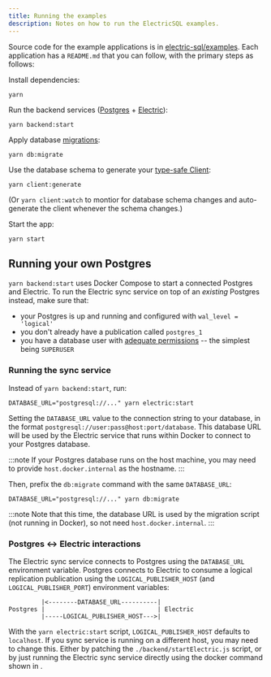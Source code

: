 ```yaml
---
title: Running the examples
description: Notes on how to run the ElectricSQL examples.
---
```


Source code for the example applications is in [electric-sql/examples](https://github.com/electric-sql/examples). Each application has a `README.md` that you can follow, with the primary steps as follows:

Install dependencies:

```shell
yarn
```

Run the backend services ([Postgres](../../usage/installation/postgres.md) + [Electric](../../usage/installation/service.md)):

```shell
yarn backend:start
```

Apply database [migrations](../../usage/data-modelling/migrations.md):

```shell
yarn db:migrate
```

Use the database schema to generate your [type-safe Client](../../usage/data-access/client.md):

```shell
yarn client:generate
```

(Or `yarn client:watch` to montior for database schema changes and auto-generate the client whenever the schema changes.)

Start the app:

```shell
yarn start
```

## Running your own Postgres

`yarn backend:start` uses Docker Compose to start a connected Postgres and Electric. To run the Electric sync service on top of an *existing* Postgres instead, make sure that:

- your Postgres is up and running and configured with `wal_level = 'logical'`
- you don't already have a publication called `postgres_1`
- you have a database user with [adequate permissions](../../usage/installation/postgres.md#permissions) -- the simplest being `SUPERUSER`

### Running the sync service

Instead of `yarn backend:start`, run:

```shell
DATABASE_URL="postgresql://..." yarn electric:start
```

Setting the `DATABASE_URL` value to the connection string to your database, in the format `postgresql://user:pass@host:port/database`. This database URL will be used by the Electric service that runs within Docker to connect to your Postgres database.

:::note
If your Postgres database runs on the host machine, you may need to provide `host.docker.internal` as the hostname.
:::

Then, prefix the `db:migrate` command with the same `DATABASE_URL`:

```shell
DATABASE_URL="postgresql://..." yarn db:migrate
```

:::note
Note that this time, the database URL is used by the migration script (not running in Docker), so not need `host.docker.internal`.
:::

### Postgres <-> Electric interactions

The Electric sync service connects to Postgres using the `DATABASE_URL` environment variable. Postgres connects to Electric to consume a logical replication publication using the `LOGICAL_PUBLISHER_HOST` (and `LOGICAL_PUBLISHER_PORT`) environment variables:

```
         |<--------DATABASE_URL----------|
Postgres |                               | Electric
         |-----LOGICAL_PUBLISHER_HOST--->|
```

With the `yarn electric:start` script, `LOGICAL_PUBLISHER_HOST` defaults to `localhost`. If you sync service is running on a different host, you may need to change this. Either by patching the `./backend/startElectric.js` script, or by just running the Electric sync service directly using the docker command shown in <DocPageLink path="api/service" />.
